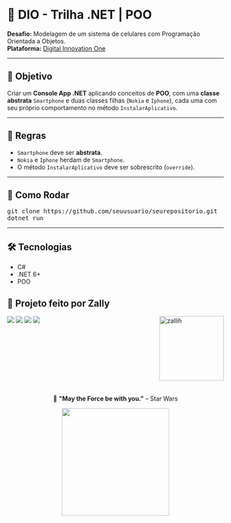 <h1>📱 DIO - Trilha .NET | POO</h1>
<p><strong>Desafio:</strong> Modelagem de um sistema de celulares com Programação Orientada a Objetos.<br>
<strong>Plataforma:</strong> <a href="https://www.dio.me" target="_blank">Digital Innovation One</a></p>

<hr>

<h2>📌 Objetivo</h2>
<p>Criar um <strong>Console App .NET</strong> aplicando conceitos de <strong>POO</strong>, com uma <strong>classe abstrata</strong> <code>Smartphone</code> e duas classes filhas (<code>Nokia</code> e <code>Iphone</code>), cada uma com seu próprio comportamento no método <code>InstalarAplicativo</code>.</p>

<hr>

<h2>📏 Regras</h2>
<ul>
  <li><code>Smartphone</code> deve ser <strong>abstrata</strong>.</li>
  <li><code>Nokia</code> e <code>Iphone</code> herdam de <code>Smartphone</code>.</li>
  <li>O método <code>InstalarAplicativo</code> deve ser sobrescrito (<code>override</code>).</li>
</ul>

<hr>

<h2>🚀 Como Rodar</h2>
<pre>
git clone https://github.com/seuusuario/seurepositorio.git
dotnet run
</pre>

<hr>

<h2>🛠 Tecnologias</h2>
<ul>
  <li>C#</li>
  <li>.NET 6+</li>
  <li>POO</li>
</ul>



## 💜 Projeto feito por Zally

<img align="right" alt="zallih" width="150" src="https://github.com/zallih/Images/blob/main/zally.png?raw=true">
  <a href="https://www.instagram.com/zzappiello.o/"><img src="https://img.shields.io/badge/-Instagram-%23E4405F?style=for-the-badge&logo=instagram&logoColor=white" /></a>
    <a href="mailto:lailazappiello90@gmail.com"><img src="https://img.shields.io/badge/Gmail-333333?style=for-the-badge&logo=gmail&logoColor=red" /></a>
    <a href="https://wa.me/5511981642627"><img src="https://img.shields.io/badge/WhatsApp-25D366?style=for-the-badge&logo=whatsapp&logoColor=white" /></a>
    <a href="https://www.linkedin.com/in/laila-zappiello/" target="_blank"><img src="https://img.shields.io/badge/-LinkedIn-%230077B5?style=for-the-badge&logo=linkedin&logoColor=white" target="_blank"></a> 

<br><br><br><br>
<br><br><br><br>
<p align="center">
  🌌 <strong>"May the Force be with you."</strong> – Star Wars
</p>
<p align="center">
<img src="https://github.com/zallih/Images/blob/main/Jedi%20grogu%F0%9F%92%9A.jpeg?raw=true" width="250px" />
</p>

